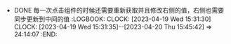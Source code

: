 - DONE 每一次点击组件的时候还需要重新获取并且修改右侧的值，右侧也需要同步更新到中间的值
  :LOGBOOK:
  CLOCK: [2023-04-19 Wed 15:31:30]
  CLOCK: [2023-04-19 Wed 15:31:35]--[2023-04-20 Thu 15:45:42] =>  24:14:07
  :END: